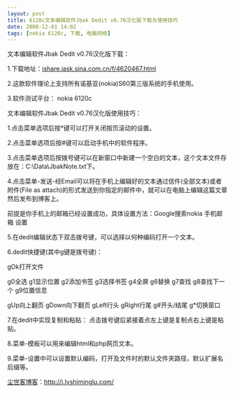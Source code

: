 ```yaml
---
layout: post
title: 6120c文本编辑软件Jbak Dedit v0.76汉化版下载与使用技巧
date: 2008-12-01 14:02
tags: [nokia 6120c, 下载, 电脑网络]
---
```

文本编辑软件Jbak Dedit v0.76汉化版下载：

1.下载地址：<a href="http://ishare.iask.sina.com.cn/f/4620467.html" target="_blank">ishare.iask.sina.com.cn/f/4620467.html</a>

2.这款软件理论上支持所有诺基亚(nokia)S60第三版系统的手机使用。

3.软件测试平台： nokia 6120c

文本编辑软件Jbak Dedit v0.76汉化版使用技巧：

1.点击菜单选项后按*键可以打开关闭按页滚动的设置。

2.点击菜单选项后按#键可以启动手机中的软件程序。

3.点击菜单选项后按拨号键可以在新窗口中新建一个空白的文本，这个文本文件存放在：C:\Data\JbakNote.txt下。

4.点击菜单-发送-经Email可以将在手机上编辑好的文本通过信件(全部文本)或者附件(File as attach)的形式发送到你指定的邮件中，就可以在电脑上编辑这篇文章然后发布到博客上。

前提是你手机上的邮箱已经设置成功，具体设置方法：Google搜索nokia 手机邮箱 设置

5.在dedit编辑状态下双击拨号键，可以选择以何种编码打开一个文本。

6.dedit快捷键(其中g键是拨号键)：

gOk打开文件

g0全选 g1显示位置 g2添加书签 g3选择书签 g4全屏 g6替换 g7查找 g8查找下一个 g9位置信息

gUp向上翻页 gDown向下翻页 gLeft行头 gRight行尾 g#开头/结尾 g*切换窗口

7.在dedit中实现复制和粘贴： 点击拨号键后紧接着点左上键是复制点右上键是粘贴。

8.菜单-模板可以用来编辑html和php网页文本。

9.菜单-设置中可以设置默认编码，打开及文件时的默认文件夹路径，默认扩展名后缀等。

<a href="http://i.lvshiminglu.com/">尘世客博客</a>：<a href="http://i.lvshiminglu.com/">http://i.lvshiminglu.com/</a>

